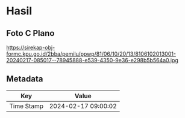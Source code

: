 # Hasil

## Foto C Plano

https://sirekap-obj-formc.kpu.go.id/2bba/pemilu/ppwp/81/06/10/20/13/8106102013001-20240217-085017--78945888-e539-4350-9e36-e298b5b564a0.jpg


## Metadata

| Key        | Value               |
| ---------- | ------------------- |
| Time Stamp | 2024-02-17 09:00:02 |



